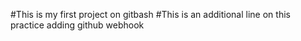 #This is my first project on gitbash
#This is an additional line on this practice 
adding github webhook
